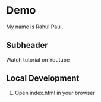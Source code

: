 # Demo

My name is Rahul Paul.

## Subheader

Watch tutorial on Youtube

## Local Development

1. Open index.html in your browser





